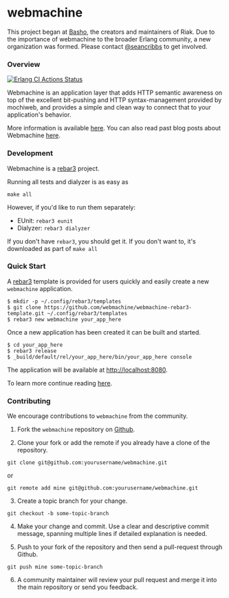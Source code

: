 webmachine
==========

This project began at [Basho](http://basho.com), the creators and
maintainers of Riak. Due to the importance of webmachine to the
broader Erlang community, a new organization was formed. Please
contact [@seancribbs](http://github.com/seancribbs) to get involved.

### Overview

[![Erlang CI Actions Status](https://github.com/basho/webmachine/workflows/Erlang%20CI/badge.svg)](https://github.com/basho/webmachine/actions)

Webmachine is an application layer that adds HTTP semantic awareness
on top of the excellent bit-pushing and HTTP syntax-management
provided by mochiweb, and provides a simple and clean way to connect
that to your application's behavior.

More information is available
[here](https://github.com/webmachine/webmachine/wiki). You can also
read past blog posts about Webmachine
[here](http://basho.com/tag/webmachine/).

### Development

Webmachine is a [rebar3](http://rebar3.org) project.

Running all tests and dialyzer is as easy as

```
make all
```

However, if you'd like to run them separately:

* EUnit: `rebar3 eunit`
* Dialyzer: `rebar3 dialyzer`


If you don't have `rebar3`, you should get it. If you don't want to,
it's downloaded as part of `make all`

### Quick Start

A [rebar3](http://rebar3.org) template is provided for users quickly
and easily create a new `webmachine` application.

```
$ mkdir -p ~/.config/rebar3/templates
$ git clone https://github.com/webmachine/webmachine-rebar3-template.git ~/.config/rebar3/templates
$ rebar3 new webmachine your_app_here
```

Once a new application has been created it can be built and started.

```
$ cd your_app_here
$ rebar3 release
$ _build/default/rel/your_app_here/bin/your_app_here console
```

The application will be available at [http://localhost:8080](http://localhost:8080).

To learn more continue reading [here](https://github.com/webmachine/webmachine/wiki).

### Contributing

   We encourage contributions to `webmachine` from the community.

   1) Fork the `webmachine` repository on [Github](https://github.com/webmachine/webmachine).
   
   2) Clone your fork or add the remote if you already have a clone of
   the repository.

```
git clone git@github.com:yourusername/webmachine.git
```

or

```
git remote add mine git@github.com:yourusername/webmachine.git
```

   3) Create a topic branch for your change.

```
git checkout -b some-topic-branch
```

   4) Make your change and commit. Use a clear and descriptive commit
      message, spanning multiple lines if detailed explanation is
      needed.
      
   5) Push to your fork of the repository and then send a pull-request
      through Github.

```
git push mine some-topic-branch
```

   6) A community maintainer will review your pull request and merge
      it into the main repository or send you feedback.
